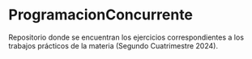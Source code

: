 # ProgramacionConcurrente
Repositorio donde se encuentran los ejercicios correspondientes a los trabajos prácticos de la materia (Segundo Cuatrimestre 2024).
